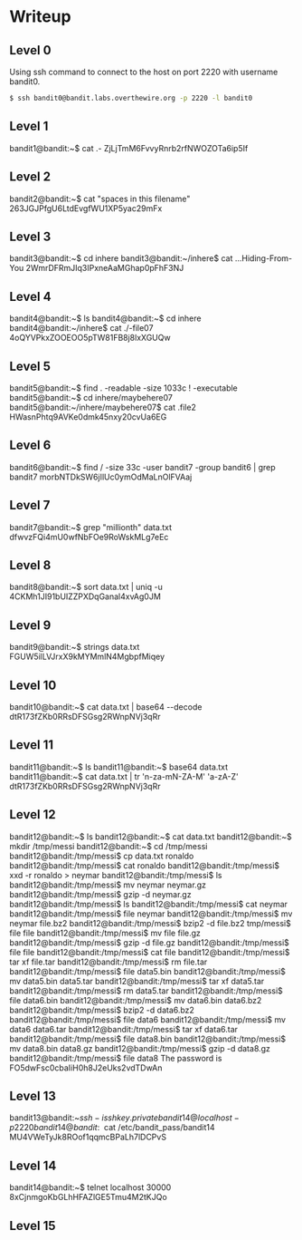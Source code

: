 # Writeup

## Level 0


Using ssh command to connect to the host on port 2220 with username bandit0. 
```bash
$ ssh bandit0@bandit.labs.overthewire.org -p 2220 -l bandit0
```

## Level 1
bandit1@bandit:~$ cat .\-
ZjLjTmM6FvvyRnrb2rfNWOZOTa6ip5If

## Level 2
bandit2@bandit:~$ cat "spaces in this filename"
263JGJPfgU6LtdEvgfWU1XP5yac29mFx

## Level 3
bandit3@bandit:~$ cd inhere
bandit3@bandit:~/inhere$ cat ...Hiding-From-You
2WmrDFRmJIq3IPxneAaMGhap0pFhF3NJ

## Level 4
bandit4@bandit:~$ ls
bandit4@bandit:~$ cd inhere
bandit4@bandit:~/inhere$ cat ./-file07
4oQYVPkxZOOEOO5pTW81FB8j8lxXGUQw

## Level 5
bandit5@bandit:~$ find . -readable -size 1033c ! -executable
bandit5@bandit:~$ cd inhere/maybehere07
bandit5@bandit:~/inhere/maybehere07$ cat .file2
HWasnPhtq9AVKe0dmk45nxy20cvUa6EG

## Level 6
bandit6@bandit:~$ find / -size 33c -user bandit7 -group bandit6 | grep bandit7
morbNTDkSW6jIlUc0ymOdMaLnOlFVAaj

## Level 7
bandit7@bandit:~$ grep "millionth" data.txt
dfwvzFQi4mU0wfNbFOe9RoWskMLg7eEc

## Level 8
bandit8@bandit:~$ sort data.txt | uniq -u
4CKMh1JI91bUIZZPXDqGanal4xvAg0JM

## Level 9
bandit9@bandit:~$ strings data.txt 
FGUW5ilLVJrxX9kMYMmlN4MgbpfMiqey

## Level 10
bandit10@bandit:~$ cat data.txt | base64 --decode
dtR173fZKb0RRsDFSGsg2RWnpNVj3qRr

## Level 11
bandit11@bandit:~$ ls
bandit11@bandit:~$ base64 data.txt
bandit11@bandit:~$ cat data.txt | tr 'n-za-mN-ZA-M' 'a-zA-Z'
dtR173fZKb0RRsDFSGsg2RWnpNVj3qRr

## Level 12
bandit12@bandit:~$ ls
bandit12@bandit:~$ cat data.txt
bandit12@bandit:~$ mkdir /tmp/messi
bandit12@bandit:~$ cd /tmp/messi
bandit12@bandit:/tmp/messi$ cp data.txt ronaldo
bandit12@bandit:/tmp/messi$ cat ronaldo
bandit12@bandit:/tmp/messi$ xxd -r ronaldo > neymar
bandit12@bandit:/tmp/messi$ ls
bandit12@bandit:/tmp/messi$ mv neymar neymar.gz
bandit12@bandit:/tmp/messi$ gzip -d neymar.gz
bandit12@bandit:/tmp/messi$ ls
bandit12@bandit:/tmp/messi$ cat neymar
bandit12@bandit:/tmp/messi$ file neymar
bandit12@bandit:/tmp/messi$ mv neymar file.bz2
bandit12@bandit:/tmp/messi$ bzip2 -d file.bz2
tmp/messi$ file file
bandit12@bandit:/tmp/messi$ mv file file.gz
bandit12@bandit:/tmp/messi$ gzip -d file.gz
bandit12@bandit:/tmp/messi$ file file
bandit12@bandit:/tmp/messi$ cat file
bandit12@bandit:/tmp/messi$ tar xf file.tar
bandit12@bandit:/tmp/messi$ rm file.tar
bandit12@bandit:/tmp/messi$ file data5.bin
bandit12@bandit:/tmp/messi$ mv data5.bin data5.tar
bandit12@bandit:/tmp/messi$ tar xf data5.tar
bandit12@bandit:/tmp/messi$ rm data5.tar
bandit12@bandit:/tmp/messi$ file data6.bin
bandit12@bandit:/tmp/messi$ mv data6.bin data6.bz2
bandit12@bandit:/tmp/messi$ bzip2 -d data6.bz2
bandit12@bandit:/tmp/messi$ file data6
bandit12@bandit:/tmp/messi$ mv data6 data6.tar
bandit12@bandit:/tmp/messi$ tar xf data6.tar
bandit12@bandit:/tmp/messi$ file data8.bin
bandit12@bandit:/tmp/messi$ mv data8.bin data8.gz
bandit12@bandit:/tmp/messi$ gzip -d data8.gz
bandit12@bandit:/tmp/messi$ file data8
The password is FO5dwFsc0cbaIiH0h8J2eUks2vdTDwAn

## Level 13
bandit13@bandit:~$ssh -i sshkey.private bandit14@localhost -p 2220
bandit14@bandit:~$ cat /etc/bandit_pass/bandit14
MU4VWeTyJk8ROof1qqmcBPaLh7lDCPvS

## Level 14
bandit14@bandit:~$ telnet localhost 30000
8xCjnmgoKbGLhHFAZlGE5Tmu4M2tKJQo

## Level 15